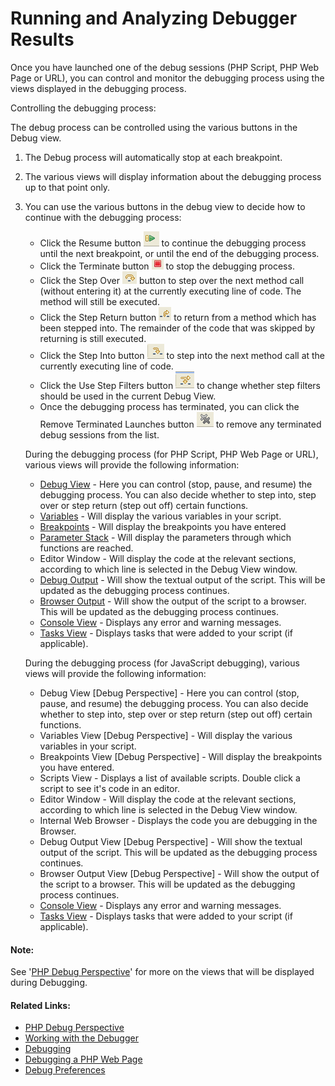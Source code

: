 # Running and Analyzing Debugger Results

<!--context:analyzing_debugger_results-->

Once you have launched one of the debug sessions (PHP Script, PHP Web Page or URL), you can control and monitor the debugging process using the views displayed in the debugging process.

Controlling the debugging process:

The debug process can be controlled using the various buttons in the Debug view.

 1. The Debug process will automatically stop at each breakpoint.
 2. The various views will display information about the debugging process up to that point only.
 3. You can use the various buttons in the debug view to decide how to continue with the debugging process:
    * Click the Resume button ![resume_icon.png](images/resume_icon.png "resume_icon.png")  to continue the debugging process until the next breakpoint, or until the end of the debugging process.
    * Click the Terminate button ![terminate_debug_icojn.png](images/terminate_debug_icojn.png "terminate_debug_icojn.png") to stop the debugging process.
    * Click the Step Over ![step_over_icon.png](images/step_over_icon.png "step_over_icon.png") button to step over the next method call (without entering it) at the currently executing line of code. The method will still be executed.
    * Click the Step Return button ![step_return.png](images/step_return.png "step_return.png")  to return from a method which has been stepped into. The remainder of the code that was skipped by returning is still executed.
    * Click the Step Into button ![step_into_icon.png](images/step_into_icon.png "step_into_icon.png") to step into the next method call at the currently executing line of code.
    * Click the Use Step Filters button ![use_step_filters_icon.png](images/use_step_filters_icon.png "use_step_filters_icon.png") to change whether step filters should be used in the current Debug View.
    * Once the debugging process has terminated, you can click the Remove Terminated Launches button ![remove_terminated_launches_icon.png](images/remove_terminated_launches_icon.png "remove_terminated_launches_icon.png") to remove any terminated debug sessions from the list.

    During the debugging process (for PHP Script, PHP Web Page or URL), various views will provide the following information:
    * [Debug View](../../032-reference/008-php_perspectives_and_views/016-php_debug_perspective/008-debug_view.md)  - Here you can control (stop, pause, and resume) the debugging process. You can also decide whether to step into, step over or step return (step out off) certain functions.
    * [Variables](../../032-reference/008-php_perspectives_and_views/016-php_debug_perspective/016-variables_view.md) - Will display the various variables in your script.
    * [Breakpoints](../../032-reference/008-php_perspectives_and_views/016-php_debug_perspective/024-breakpoints_view.md) - Will display the breakpoints you have entered
    * [Parameter Stack](../../032-reference/008-php_perspectives_and_views/016-php_debug_perspective/032-parameter_stack.md) - Will display the parameters through which functions are reached.
    * Editor Window - Will display the code at the relevant sections, according to which line is selected in the Debug View window.
    * [Debug Output](../../032-reference/008-php_perspectives_and_views/016-php_debug_perspective/048-debug_output_view.md) - Will show the textual output of the script. This will be updated as the debugging process continues.
    * [Browser Output](../../032-reference/008-php_perspectives_and_views/016-php_debug_perspective/056-browser_output_view.md) - Will show the output of the script to a browser. This will be updated as the debugging process continues.
    * [Console View](PLUGINS_ROOT/org.eclipse.jdt.doc.user/reference/views/console/ref-console_view.htm) - Displays any error and warning messages.
    * [Tasks View](PLUGINS_ROOT/org.eclipse.platform.doc.user/concepts/ctskview.htm) - Displays tasks that were added to your script (if applicable).

    During the debugging process (for JavaScript debugging), various views will provide the following information:
    * Debug View [Debug Perspective]  - Here you can control (stop, pause, and resume) the debugging process. You can also decide whether to step into, step over or step return (step out off) certain functions.
    * Variables View [Debug Perspective] - Will display the various variables in your script.
    * Breakpoints View [Debug Perspective] - Will display the breakpoints you have entered.
    * Scripts View - Displays a list of available scripts. Double click a script to see it's code in an editor.
    * Editor Window - Will display the code at the relevant sections, according to which line is selected in the Debug View window.
    * Internal Web Browser - Displays the code you are debugging in the Browser.
    * Debug Output View [Debug Perspective] - Will show the textual output of the script. This will be updated as the debugging process continues.
    * Browser Output View [Debug Perspective] - Will show the output of the script to a browser. This will be updated as the debugging process continues.
    * [Console View](PLUGINS_ROOT/org.eclipse.jdt.doc.user/reference/views/console/ref-console_view.htm) - Displays any error and warning messages.
    * [Tasks View](PLUGINS_ROOT/org.eclipse.platform.doc.user/concepts/ctskview.htm) - Displays tasks that were added to your script (if applicable).

<!--note-start-->

#### Note:

See '[PHP Debug Perspective](../../032-reference/008-php_perspectives_and_views/016-php_debug_perspective/000-index.md)' for more on the views that will be displayed during Debugging.

<!--note-end-->

<!--links-start-->

#### Related Links:

 * [PHP Debug Perspective](../../032-reference/008-php_perspectives_and_views/016-php_debug_perspective/000-index.md)
 * [Working with the Debugger](../../008-getting_started/016-basic_tutorial/024-working_with_the_debugger.md)
 * [Debugging](000-index.md)
 * [Debugging a PHP Web Page](032-debugging_a_php_web_page.md)
 * [Debug Preferences](../../032-reference/032-preferences/032-debug/000-index.md)

<!--links-end-->
